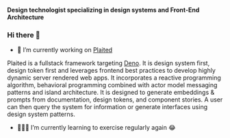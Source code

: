 **Design technologist specializing in design systems and Front-End Architecture**

### Hi there 👋
- 🔭 I’m currently working on [Plaited](https://github.com/plaited/plaited)

Plaited is a fullstack framework targeting [Deno](https://deno.land/). It is design system first, design token first and leverages frontend best practices to develop highly dynamic server rendered web apps. It incorporates a reactive programming algorithm, behavioral programming combined with actor model messaging patterns and island architecture. It is designed to generate embeddings & prompts from documentation, design tokens, and component stories. A user can then query the system for information or generate interfaces using design system patterns.

- 🏋🏿‍♀ I’m currently learning to exercise regularly again 😂

<!--
**EdwardIrby/edwardirby** is a ✨ _special_ ✨ repository because its `README.md` (this file) appears on your GitHub profile.

Here are some ideas to get you started:

- 🔭 I’m currently working on ...
- 🌱 I’m currently learning ...
- 👯 I’m looking to collaborate on ...
- 🤔 I’m looking for help with ...
- 💬 Ask me about ...
- 📫 How to reach me: ...
- 😄 Pronouns: ...
- ⚡ Fun fact: ...
-->
